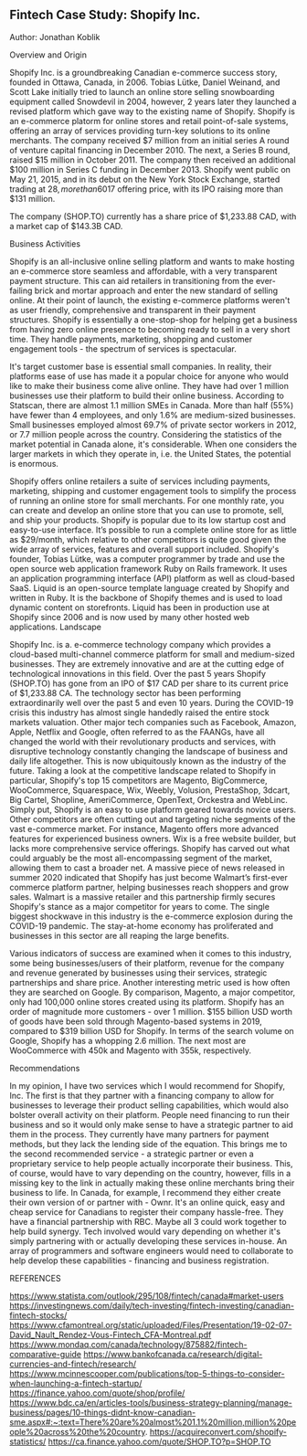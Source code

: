 ## Fintech Case Study: Shopify Inc.

Author: Jonathan Koblik

Overview and Origin

Shopify Inc. is a groundbreaking Canadian e-commerce success story, founded in Ottawa, Canada, in 2006. Tobias Lütke, Daniel Weinand, and Scott Lake initially tried to launch an online store selling snowboarding equipment called Snowdevil in 2004, however, 2 years later they launched a revised platform which gave way to the existing name of Shopify. Shopify is an e-commerce platorm for online stores and retail point-of-sale systems, offering an array of services providing turn-key solutions to its online merchants.
The company received $7 million from an initial series A round of venture capital financing in December 2010. The next, a Series B round, raised $15 million in October 2011. The company then received an additional $100 million in Series C funding in December 2013.
Shopify went public on May 21, 2015, and in its debut on the New York Stock Exchange, started trading at $28, more than 60% higher than its US$17 offering price, with its IPO raising more than $131 million.

The company (SHOP.TO) currently has a share price of $1,233.88 CAD, with a market cap of $143.3B CAD.

Business Activities

Shopify is an all-inclusive online selling platform and wants to make hosting an e-commerce store seamless and affordable, with a very transparent payment structure. This can aid retailers in transitioning from the ever-failing brick and mortar approach and enter the new standard of selling online. At their point of launch, the existing e-commerce platforms weren't as user friendly, comprehensive and transparent in their payment structures. Shopify is essentially a one-stop-shop for helping get a business from having zero online presence to becoming ready to sell in a very short time. They handle payments, marketing, shopping and customer engagement tools - the spectrum of services is spectacular. 

It's target customer base is essential small companies. In reality, their platforms ease of use has made it a popular choice for anyone who would like to make their business come alive online. They have had over 1 million businesses use their platform to build their online business. According to Statscan, there are almost 1.1 million SMEs in Canada. More than half (55%) have fewer than 4 employees, and only 1.6% are medium-sized businesses. Small businesses employed almost 69.7% of private sector workers in 2012, or 7.7 million people across the country. Considering the statistics of the market potential in Canada alone, it's considerable. When one considers the larger markets in which they operate in, i.e. the United States, the potential is enormous.

Shopify offers online retailers a suite of services including payments, marketing, shipping and customer engagement tools to simplify the process of running an online store for small merchants. For one monthly rate, you can create and develop an online store that you can use to promote, sell, and ship your products. Shopify is popular due to its low startup cost and easy-to-use interface. It’s possible to run a complete online store for as little as $29/month, which relative to other competitors is quite good given the wide array of services, features and overall support included. 
Shopify's founder, Tobias Lütke, was a computer programmer by trade and use the open source web application framework Ruby on Rails framework. It uses an application programming interface (API) platform as well as cloud-based SaaS.
Liquid is an open-source template language created by Shopify and written in Ruby. It is the backbone of Shopify themes and is used to load dynamic content on storefronts. Liquid has been in production use at Shopify since 2006 and is now used by many other hosted web applications.
Landscape

Shopify Inc. is a. e-commerce technology company which provides a cloud-based multi-channel commerce platform for small and medium-sized businesses. They are extremely innovative and are at the cutting edge of technological innovations in this field. 
Over the past 5 years Shopify (SHOP.TO) has gone from an IPO of $17 CAD per share to its current price of $1,233.88 CA. The technology sector has been performing extraordinarily well over the past 5 and even 10 years. During the COVID-19 crisis this industry has almost single handedly raised the entire stock markets valuation. Other major tech companies such as Facebook, Amazon, Apple, Netflix and Google, often referred to as the FAANGs, have all changed the world with their revolutionary products and services, with disruptive technology constantly changing the landscape of business and daily life altogether. This is now ubiquitously known as the industry of the future.
Taking a look at the competitive landscape related to Shopify in particular, Shopify's top 15 competitors are Magento, BigCommerce, WooCommerce, Squarespace, Wix, Weebly, Volusion, PrestaShop, 3dcart, Big Cartel, Shopline, AmeriCommerce, OpenText, Orckestra and WebLinc.
Simply put, Shopify is an easy to use platform geared towards novice users. Other competitors are often cutting out and targeting niche segments of the vast e-commerce market. For instance, Magento offers more advanced features for experienced business owners. Wix is a free website builder, but lacks more comprehensive service offerings. Shopify has carved out what could arguably be the most all-encompassing segment of the market, allowing them to cast a broader net.
A massive piece of news released in summer 2020 indicated that Shopify has just become Walmart’s first-ever commerce platform partner, helping businesses reach shoppers and grow sales. Walmart is a massive retailer and this partnership firmly secures Shopify's stance as a major competitor for years to come.
The single biggest shockwave in this industry is the e-commerce explosion during the COVID-19 pandemic. The stay-at-home economy has proliferated and businesses in this sector are all reaping the large benefits.

Various indicators of success are examined when it comes to this industry, some being businesses/users of their platform, revenue for the company and revenue generated by businesses using their services, strategic partnerships and share price. Another interesting metric used is how often they are searched on Google.
By comparison, Magento, a major competitor, only had 100,000 online stores created using its platform. Shopify has an order of magnitude more customers - over 1 million.  $155 billion USD worth of goods have been sold through Magento-based systems in 2019, compared to $319 billion USD for Shopify.
In terms of the search volume on Google, Shopify has a whopping 2.6 million. The next most are WooCommerce with 450k and Magento with 355k, respectively.

Recommendations

In my opinion, I have two services which I would recommend for Shopify, Inc. 
The first is that they partner with a financing company to allow for businesses to leverage their product selling capabilities, which would also bolster overall activity on their platform. People need financing to run their business and so it would only make sense to have a strategic partner to aid them in the process.
They currently have many partners for payment methods, but they lack the lending side of the equation.
This brings me to the second recommended service - a strategic partner or even a proprietary service to help people actually incorporate their business. This, of course, would have to vary depending on the country, however, fills in a missing key to the link in actually making these online merchants bring their business to life. In Canada, for example, I recommend they either create their own version of or partner with - Ownr. It's an online quick, easy and cheap service for Canadians to register their company hassle-free. They have a financial partnership with RBC. Maybe all 3 could work together to help build synergy.
Tech involved would vary depending on whether it's simply partnering with or actually developing these services in-house. An array of programmers and software engineers would need to collaborate to help develop these capabilities - financing and business registration.

REFERENCES

https://www.statista.com/outlook/295/108/fintech/canada#market-users
https://investingnews.com/daily/tech-investing/fintech-investing/canadian-fintech-stocks/
https://www.cfamontreal.org/static/uploaded/Files/Presentation/19-02-07-David_Nault_Rendez-Vous-Fintech_CFA-Montreal.pdf
https://www.mondaq.com/canada/technology/875882/fintech-comparative-guide
https://www.bankofcanada.ca/research/digital-currencies-and-fintech/research/
https://www.mcinnescooper.com/publications/top-5-things-to-consider-when-launching-a-fintech-startup/
https://finance.yahoo.com/quote/shop/profile/
https://www.bdc.ca/en/articles-tools/business-strategy-planning/manage-business/pages/10-things-didnt-know-canadian-sme.aspx#:~:text=There%20are%20almost%201.1%20million,million%20people%20across%20the%20country.
https://acquireconvert.com/shopify-statistics/
https://ca.finance.yahoo.com/quote/SHOP.TO?p=SHOP.TO
